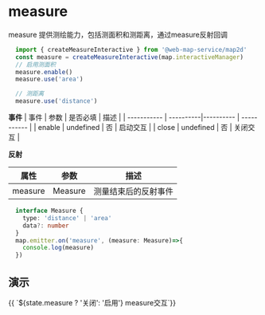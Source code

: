 # measure
measure 提供测绘能力，包括测面积和测距离，通过measure反射回调

```ts
  import { createMeasureInteractive } from '@web-map-service/map2d'
  const measure = createMeasureInteractive(map.interactiveManager)
  // 启用测面积
  measure.enable()
  measure.use('area')

  // 测距离
  measure.use('distance')

```

**事件**
| 事件      |    参数    |  是否必填   |     描述    |
| -----------  |  ----------|----------   | ----------- |
| enable    |  undefined  |     否      |  启动交互 |
| close    |  undefined  |     否      |  关闭交互 |

**反射**

| 属性    |   参数    |    描述    |
| ---- | ---- | ---- |
| measure | Measure   |  测量结束后的反射事件  |

```ts
  interface Measure {
    type: 'distance' | 'area'
    data?: number
  }
  map.emitter.on('measure', (measure: Measure)=>{
    console.log(measure)
  })
```

## 演示

<div class="w-[500px] h-[700px]">
  <div class="flex w-full flex-col">
    <div class="flex mb-2">
      <el-select :modelValue="state.measureType" @change="changeMeasureType">
        <el-option value="distance" label="测距"></el-option>
        <el-option value="area" label="测面积"></el-option>
      </el-select>
      <el-button class="ml-2 mr-2"  @click="switcher('measure', !state.measure)" type="primary">{{ `${state.measure ? '关闭': '启用'} measure交互`}}</el-button>
    </div>
  </div>
  <div class="w-[500px] h-[500px] border" ref="mapRef"></div>
</div>

<script setup lang="ts">
  import { createMap } from "@web-map-service/map2d";
  import { ref, onMounted, reactive } from 'vue'
  import { createMeasureInteractive, createSelectInteractive, createModifyInteractive, createMoveInteractive, createDrawInteractive } from '@web-map-service/map2d'

  const state = reactive({
    measure: false,
    measureType: 'distance',
  })

  const mapRef = ref<HTMLElement>()
  let map
  let interactiveManager

  let [ measure] = []
  function changeMeasureType(type) {
    state.measureType = type
    measure.use(type)
  }

  function switcher(type, status) {
    if (status) {
      enable(type)
      return
    }
    close(type)
  }

  function enable(type) {
    switch(type) {
      case 'measure': 
        measure.enable()
        break
    }
    state[type] = true
  }

  function close(type) {
    switch(type) {
      case 'measure': 
        measure.close()
        break
    }
    state[type] = false
  }

  onMounted(()=> {
    map = createMap({
      el: mapRef.value,
    })
    interactiveManager = map.interactiveManager;
    measure = createMeasureInteractive(interactiveManager)
  })
</script>